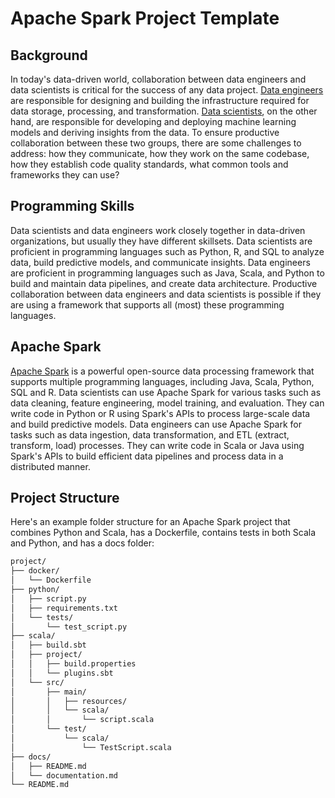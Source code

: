 # Apache Spark Project Template

## Background
In today's data-driven world, collaboration between data engineers and data scientists is critical for the success of any data project. [Data engineers](https://en.wikipedia.org/wiki/Data_engineering) are responsible for designing and building the infrastructure required for data storage, processing, and transformation. [Data scientists](https://en.wikipedia.org/wiki/Data_science), on the other hand, are responsible for developing and deploying machine learning models and deriving insights from the data. To ensure productive collaboration between these two groups, there are some challenges to address: how they communicate, how they work on the same codebase, how they establish code quality standards, what common tools and frameworks they can use?   

## Programming Skills
Data scientists and data engineers work closely together in data-driven organizations, but usually they have different skillsets. Data scientists are proficient in programming languages such as Python, R, and SQL to analyze data, build predictive models, and communicate insights. Data engineers are proficient in programming languages such as Java, Scala, and Python to build and maintain data pipelines, and create data architecture. Productive collaboration between data engineers and data scientists is possible if they are using a framework that supports all (most) these programming languages.


## Apache Spark
[Apache Spark](https://spark.apache.org/) is a powerful open-source data processing framework that supports multiple programming languages, including Java, Scala, Python, SQL and R. Data scientists can use Apache Spark for various tasks such as data cleaning, feature engineering, model training, and evaluation. They can write code in Python or R using Spark's APIs to process large-scale data and build predictive models. Data engineers can use Apache Spark for tasks such as data ingestion, data transformation, and ETL (extract, transform, load) processes. They can write code in Scala or Java using Spark's APIs to build efficient data pipelines and process data in a distributed manner.


## Project Structure
Here's an example folder structure for an Apache Spark project that combines Python and Scala, has a Dockerfile, contains tests in both Scala and Python, and has a docs folder:

```bash
project/
├── docker/
│   └── Dockerfile
├── python/
│   ├── script.py
│   ├── requirements.txt
│   └── tests/
│       └── test_script.py
├── scala/
│   ├── build.sbt
│   ├── project/
│   │   ├── build.properties
│   │   └── plugins.sbt
│   └── src/
│       ├── main/
│       │   ├── resources/
│       │   └── scala/
│       │       └── script.scala
│       └── test/
│           └── scala/
│               └── TestScript.scala
├── docs/
│   ├── README.md
│   └── documentation.md
└── README.md

```

#


